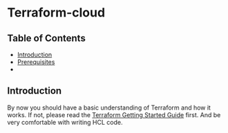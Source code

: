 # Terraform-cloud

## Table of Contents
- [Introduction](#introduction)
- [Prerequisites](#prerequisites)
- 


## Introduction
By now you should have a basic understanding of Terraform and how it works. If not, please read the [Terraform Getting Started Guide](https://www.terraform.io/intro/index.html) first. And be very comfortable with writing HCL code.